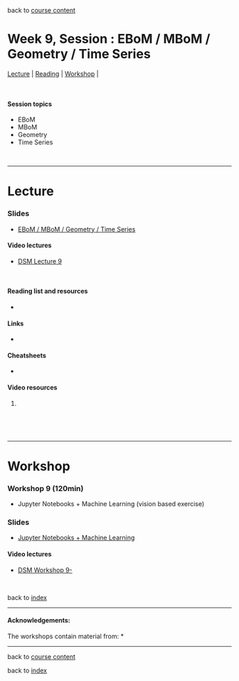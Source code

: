back to [course content](index#course_organisation)


# Week 9, Session : EBoM / MBoM / Geometry / Time Series

[Lecture](#lecture) | [Reading](#reading) | [Workshop](#workshop) | 
<p><br /></p>

#### Session topics

* EBoM
* MBoM
* Geometry
* Time Series

<p>&nbsp;</p>

***

# Lecture 

### Slides
* [EBoM / MBoM / Geometry / Time Series](/course_content_2022/files/Data_Science_in_Manufacturing-Week_9.pdf)  

#### Video lectures
* [DSM Lecture 9](https://drive.google.com/)

<br />

  
<a name = "reading"></a>

#### Reading list and resources 


* 


#### Links

* 

#### Cheatsheets

* 

#### Video resources

1. 

<p>&nbsp;</p>

<p>&nbsp;</p>


***

# Workshop

<a name = "workshop"></a>
### Workshop 9  (120min)

* Jupyter Notebooks + Machine Learning (vision based exercise)

### Slides
* [Jupyter Notebooks + Machine Learning](/course_content_2022/files/Workshop-Week_9.pdf)  

#### Video lectures
* [DSM Workshop 9-]()

<p>&nbsp;</p>


back to [index](index#course_organisation)

***
  

#### Acknowledgements:

The workshops contain material from:
* 

***

back to [course content](index#course_organisation)

 back to [index](index.md)
